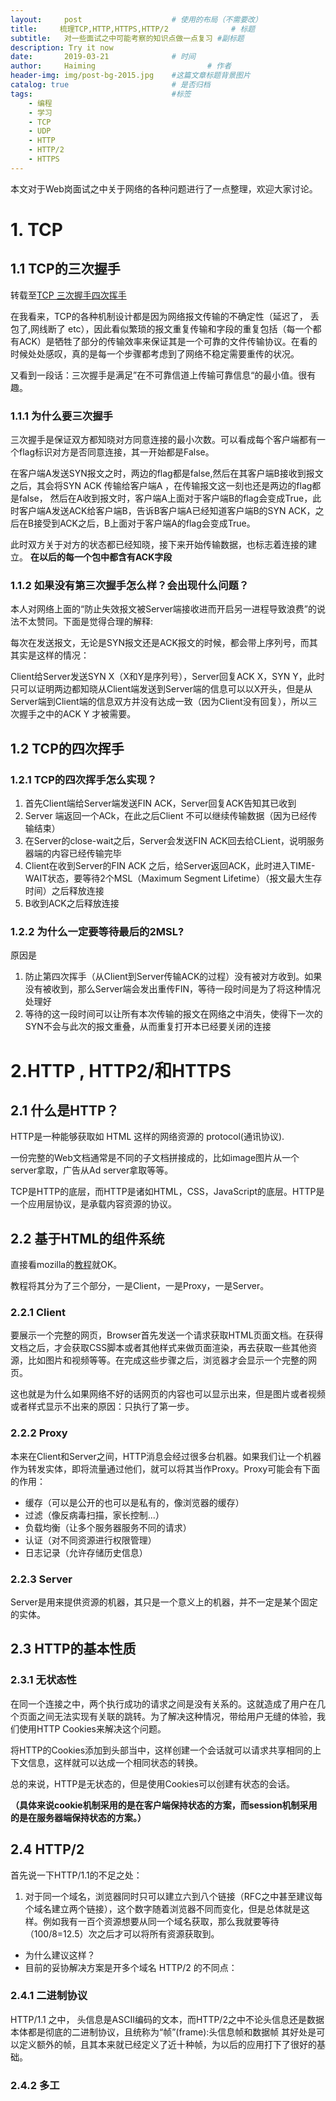 ```yaml
---
layout:     post   				    # 使用的布局（不需要改）
title:     梳理TCP,HTTP,HTTPS,HTTP/2 				# 标题 
subtitle:   对一些面试之中可能考察的知识点做一点复习 #副标题
description: Try it now
date:       2019-03-21				# 时间
author:     Haiming 						# 作者
header-img: img/post-bg-2015.jpg 	#这篇文章标题背景图片
catalog: true 						# 是否归档
tags:								#标签
    - 编程
    - 学习
    - TCP
    - UDP
    - HTTP
    - HTTP/2
    - HTTPS
---
```

本文对于Web岗面试之中关于网络的各种问题进行了一点整理，欢迎大家讨论。
# 1. TCP
## 1.1 TCP的三次握手
转载至[TCP 三次握手四次挥手
](https://mp.weixin.qq.com/s/tGlWTrr5KLAv1AflfeAejA)

在我看来，TCP的各种机制设计都是因为网络报文传输的不确定性（延迟了， 丢包了,网线断了 etc），因此看似繁琐的报文重复传输和字段的重复包括（每一个都有ACK）是牺牲了部分的传输效率来保证其是一个可靠的文件传输协议。在看的时候处处感叹，真的是每一个步骤都考虑到了网络不稳定需要重传的状况。

又看到一段话：三次握手是满足”在不可靠信道上传输可靠信息“的最小值。很有趣。
### 1.1.1 为什么要三次握手
  三次握手是保证双方都知晓对方同意连接的最小次数。可以看成每个客户端都有一个flag标识对方是否同意连接，其一开始都是False。
  
  在客户端A发送SYN报文之时，两边的flag都是false,然后在其客户端B接收到报文之后，其会将SYN ACK 传输给客户端A ，在传输报文这一刻也还是两边的flag都是false， 然后在A收到报文时，客户端A上面对于客户端B的flag会变成True，此时客户端A发送ACK给客户端B，告诉B客户端A已经知道客户端B的SYN ACK，之后在B接受到ACK之后，B上面对于客户端A的flag会变成True。
  
  此时双方关于对方的状态都已经知晓，接下来开始传输数据，也标志着连接的建立。 **在以后的每一个包中都含有ACK字段**
### 1.1.2 如果没有第三次握手怎么样？会出现什么问题？
  本人对网络上面的“防止失效报文被Server端接收进而开启另一进程导致浪费”的说法不太赞同。下面是觉得合理的解释:
  
 每次在发送报文，无论是SYN报文还是ACK报文的时候，都会带上序列号，而其其实是这样的情况：
 
 Client给Server发送SYN X（X和Y是序列号），Server回复ACK X，SYN Y，此时只可以证明两边都知晓从Client端发送到Server端的信息可以以X开头，但是从Server端到Client端的信息双方并没有达成一致（因为Client没有回复），所以三次握手之中的ACK Y 才被需要。
 
 ## 1.2 TCP的四次挥手
 ### 1.2.1 TCP的四次挥手怎么实现？
 
 1. 首先Client端给Server端发送FIN ACK，Server回复ACK告知其已收到
 2. Server 端返回一个ACk，在此之后Client 不可以继续传输数据（因为已经传输结束）
 3. 在Server的close-wait之后，Server会发送FIN ACK回去给CLient，说明服务器端的内容已经传输完毕
 4. Client在收到Server的FIN ACK 之后，给Server返回ACK，此时进入TIME-WAIT状态，要等待2个MSL（Maximum Segment Lifetime）（报文最大生存时间）之后释放连接
 5. B收到ACK之后释放连接
### 1.2.2 为什么一定要等待最后的2MSL?

原因是
1. 防止第四次挥手（从Client到Server传输ACK的过程）没有被对方收到。如果没有被收到，那么Server端会发出重传FIN，等待一段时间是为了将这种情况处理好
2. 等待的这一段时间可以让所有本次传输的报文在网络之中消失，使得下一次的SYN不会与此次的报文重叠，从而重复打开本已经要关闭的连接
# 2.HTTP , HTTP2/和HTTPS
## 2.1 什么是HTTP？

HTTP是一种能够获取如 HTML 这样的网络资源的 protocol(通讯协议).

一份完整的Web文档通常是不同的子文档拼接成的，比如image图片从一个server拿取，广告从Ad server拿取等等。

TCP是HTTP的底层，而HTTP是诸如HTML，CSS，JavaScript的底层。HTTP是一个应用层协议，是承载内容资源的协议。

## 2.2 基于HTML的组件系统
直接看mozilla的[教程](https://developer.mozilla.org/zh-CN/docs/Web/HTTP/Overview#%E5%9F%BA%E4%BA%8EHTTP%E7%9A%84%E7%BB%84%E4%BB%B6%E7%B3%BB%E7%BB%9F)就OK。

教程将其分为了三个部分，一是Client，一是Proxy，一是Server。
### 2.2.1 Client
要展示一个完整的网页，Browser首先发送一个请求获取HTML页面文档。在获得文档之后，才会获取CSS脚本或者其他样式来做页面渲染，再去获取一些其他资源，比如图片和视频等等。在完成这些步骤之后，浏览器才会显示一个完整的网页。

这也就是为什么如果网络不好的话网页的内容也可以显示出来，但是图片或者视频或者样式显示不出来的原因：只执行了第一步。
### 2.2.2 Proxy
本来在Client和Server之间，HTTP消息会经过很多台机器。如果我们让一个机器作为转发实体，即将流量通过他们，就可以将其当作Proxy。Proxy可能会有下面的作用：
- 缓存（可以是公开的也可以是私有的，像浏览器的缓存）
- 过滤（像反病毒扫描，家长控制...）
- 负载均衡（让多个服务器服务不同的请求）
- 认证（对不同资源进行权限管理）
- 日志记录（允许存储历史信息）
### 2.2.3 Server
Server是用来提供资源的机器，其只是一个意义上的机器，并不一定是某个固定的实体。
## 2.3 HTTP的基本性质
### 2.3.1 无状态性
在同一个连接之中，两个执行成功的请求之间是没有关系的。这就造成了用户在几个页面之间无法实现有关联的跳转。为了解决这种情况，带给用户无缝的体验，我们使用HTTP Cookies来解决这个问题。

将HTTP的Cookies添加到头部当中，这样创建一个会话就可以请求共享相同的上下文信息，这样就可以达成一个相同状态的转换。

总的来说，HTTP是无状态的，但是使用Cookies可以创建有状态的会话。

**（具体来说cookie机制采用的是在客户端保持状态的方案，而session机制采用的是在服务器端保持状态的方案。）**
## 2.4 HTTP/2
首先说一下HTTP/1.1的不足之处：
 1. 对于同一个域名，浏览器同时只可以建立六到八个链接（RFC之中甚至建议每个域名建立两个链接），这个数字随着浏览器不同而变化，但是总体就是这样。例如我有一百个资源想要从同一个域名获取，那么我就要等待（100/8=12.5）次之后才可以将所有资源获取到。
- 为什么建议这样？
- 目前的妥协解决方案是开多个域名
HTTP/2 的不同点：
### 2.4.1 二进制协议
HTTP/1.1 之中， 头信息是ASCII编码的文本，而HTTP/2之中不论头信息还是数据本体都是彻底的二进制协议，且统称为“帧”(frame):头信息帧和数据帧
其好处是可以定义额外的帧，且其本来就已经定义了近十种帧，为以后的应用打下了很好的基础。
### 2.4.2 多工


